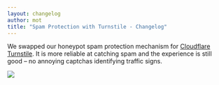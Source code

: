 ```yaml
---
layout: changelog
author: mot
title: "Spam Protection with Turnstile - Changelog"
---
```


We swapped our honeypot spam protection mechanism for [Cloudflare Turnstile](https://blog.cloudflare.com/turnstile-private-captcha-alternative/). It is more reliable at catching spam and the experience is still good – no annoying captchas identifying traffic signs. 

![](https://res.cloudinary.com/dotenv-org/image/upload/c_scale,w_800/v1666486759/Screen_Shot_2022-10-22_at_5.58.56_PM_obre5m.png)
